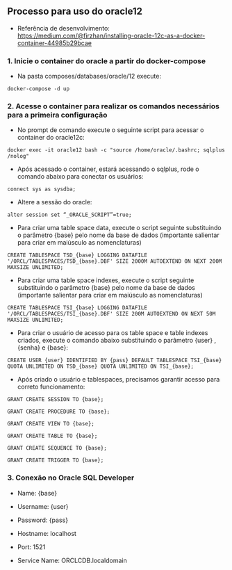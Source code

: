 ## Processo para uso do oracle12

* Referência de desenvolvimento: https://medium.com/@firzhan/installing-oracle-12c-as-a-docker-container-44985b29bcae

### 1. Inicie o container do oracle a partir do docker-compose

* Na pasta composes/databases/oracle/12 execute: 

`docker-compose -d up`

### 2. Acesse o container para realizar os comandos necessários para a primeira configuração

* No prompt de comando execute o seguinte script para acessar o container do oracle12c:

`docker exec -it oracle12 bash -c "source /home/oracle/.bashrc; sqlplus /nolog"`

* Após acessado o container, estará acessando o sqlplus, rode o comando abaixo para conectar os usuários:

`connect sys as sysdba;`

* Altere a sessão do oracle:

`alter session set “_ORACLE_SCRIPT”=true;`

* Para criar uma table space data, execute o script seguinte substituindo o parâmetro {base} pelo nome da base de dados (importante salientar para criar em maiúsculo as nomenclaturas)

`CREATE TABLESPACE TSD_{base} LOGGING DATAFILE '/ORCL/TABLESPACES/TSD_{base}.DBF' SIZE 2000M AUTOEXTEND ON NEXT 200M MAXSIZE UNLIMITED;`

* Para criar uma table space indexes, execute o script seguinte substituindo o parâmetro {base} pelo nome da base de dados (importante salientar para criar em maiúsculo as nomenclaturas)

`CREATE TABLESPACE TSI_{base} LOGGING DATAFILE '/ORCL/TABLESPACES/TSI_{base}.DBF' SIZE 200M AUTOEXTEND ON NEXT 50M MAXSIZE UNLIMITED;`

* Para criar o usuário de acesso para os table space e table indexes criados, execute o comando abaixo substituindo o parâmetro {user} , {senha} e {base}:

`CREATE USER {user} IDENTIFIED BY {pass} DEFAULT TABLESPACE TSI_{base} QUOTA UNLIMITED ON TSD_{base} QUOTA UNLIMITED ON TSI_{base};`

* Após criado o usuário e tablespaces, precisamos garantir acesso para correto funcionamento:

`GRANT CREATE SESSION TO {base};`

`GRANT CREATE PROCEDURE TO {base};`

`GRANT CREATE VIEW TO {base};`

`GRANT CREATE TABLE TO {base};`

`GRANT CREATE SEQUENCE TO {base};`

`GRANT CREATE TRIGGER TO {base};`

### 3. Conexão no Oracle SQL Developer

* Name: {base}

* Username: {user}

* Password: {pass}

* Hostname: localhost

* Port: 1521

* Service Name: ORCLCDB.localdomain
